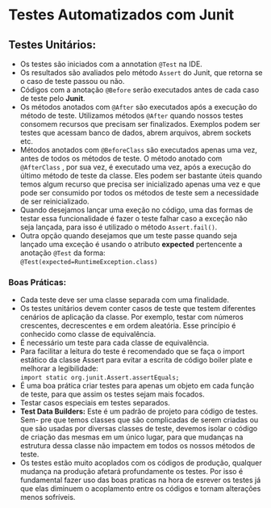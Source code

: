 # Testes Automatizados com Junit

## Testes Unitários:

- Os testes são iniciados com a annotation `@Test` na IDE.
- Os resultados são avaliados pelo método `Assert` do Junit, que retorna se o caso de teste passou ou não.
- Códigos com a anotação `@Before` serão executados antes de cada caso de teste pelo **Junit**.
- Os métodos anotados com `@After` são executados após a execução do método de teste. Utilizamos métodos `@After` quando nossos testes consomem recursos que precisam ser finalizados. Exemplos podem ser testes que acessam banco de dados, abrem arquivos, abrem sockets etc.
- Métodos anotados com `@BeforeClass` são executados apenas uma vez, antes de todos os métodos de teste. O método anotado com `@AfterClass` , por sua vez, é executado uma vez, após a execução do último método de teste da classe. Eles podem ser bastante úteis quando temos algum recurso que precisa ser inicializado apenas uma vez e que pode ser consumido por todos os métodos de teste sem a necessidade de ser reinicializado.
- Quando desejamos lançar uma exeção no código, uma das formas de testar essa funcionalidade é fazer o teste falhar caso a exceção não seja lançada, para isso é utilizado o método `Assert.fail()`.
- Outra opção quando desejamos que um teste passe quando seja lançado uma exceção é usando o atributo **expected** pertencente a anotação `@Test` da forma:
  <br>`@Test(expected=RuntimeException.class)`

### Boas Práticas:

- Cada teste deve ser uma classe separada com uma finalidade.
- Os testes unitários devem conter casos de teste que testem diferentes cenários de aplicação da classe. Por exemplo, testar com números crescentes, decrescentes e em ordem aleatória. Esse princípio é conhecido como classe de equivalência.
- É necessário um teste para cada classe de equivalência.
- Para facilitar a leitura do teste é recomendado que se faça o import estático da classe Assert para evitar a escrita de código boiler plate e melhorar a legibilidade:<br> `import static org.junit.Assert.assertEquals;`
- É uma boa prática criar testes para apenas um objeto em cada função de teste, para que assim os testes sejam mais focados.
- Testar casos especiais em testes separados.
- **Test Data Builders:** Este é um padrão de projeto para código de testes. Sem-
  pre que temos classes que são complicadas de serem criadas ou que são usadas
  por diversas classes de teste, devemos isolar o código de criação das mesmas
  em um único lugar, para que mudanças na estrutura dessa classe não impactem em todos os nossos métodos de teste.
- Os testes estão muito acoplados com os códigos de produção, qualquer mudança na produção afetará profundamente os testes. Por isso é fundamental fazer uso das boas praticas na hora de esrever os testes já que elas diminuem o acoplamento entre os códigos e tornam alterações menos sofríveis.
